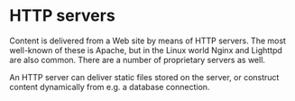 #  HTTP servers 

Content is delivered from a Web site by means of HTTP servers.
      The most well-known of these is Apache, but in the Linux world
      Nginx and Lighttpd are also common. There are a number of 
      proprietary servers as well.

An HTTP server can deliver static files stored on the server,
      or construct content dynamically from e.g. a database connection.

